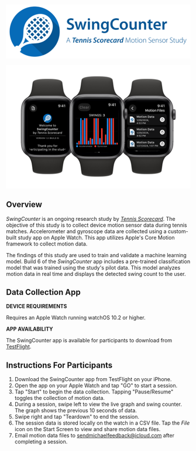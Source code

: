 <!-- PROJECT LOGO -->
<br />
<div align="center">
  <picture>
    <source media="(prefers-color-scheme: dark)" srcset="./Resources/swing_study_title_darkmode.png">
    <source media="(prefers-color-scheme: light)" srcset="./Resources/swing_study_title.png">
    <img src="Resources/swing_study_title.png">
  </picture>
</div>

<!-- WATCH GRAPHIC -->
![App Preview](Resources/watches.png)

## Overview

*SwingCounter* is an ongoing research study by *[Tennis Scorecard](https://tennisscorecard.app)*. The objective of this study is to collect device motion sensor data during tennis matches. Accelerometer and gyroscope data are collected using a custom-built study app on Apple Watch. This app utilizes Apple's Core Motion framework to collect motion data.

The findings of this study are used to train and validate a machine learning model. Build 6 of the *SwingCounter* app includes a pre-trained classification model that was trained using the study's pilot data. This model analyzes motion data in real time and displays the detected swing count to the user.

## Data Collection App

**DEVICE REQUIREMENTS**

Requires an Apple Watch running watchOS 10.2 or higher.

**APP AVAILABILITY**

The SwingCounter app is available for participants to download from [TestFlight](https://testflight.apple.com/join/WCoinwV5).  

## Instructions For Participants

1. Download the SwingCounter app from TestFlight on your iPhone.
2. Open the app on your Apple Watch and tap "GO" to start a session.
3. Tap "Start" to begin the data collection. Tapping "Pause/Resume" toggles the collection of motion data.
4. During a session, swipe left to view the live graph and swing counter. The graph shows the previous 10 seconds of data.
5. Swipe right and tap "Teardown" to end the session.
6. The session data is stored locally on the watch in a CSV file. Tap the *File* icon on the Start Screen to view and share motion data files.
7. Email motion data files to [sendmichaelfeedback@icloud.com](mailto:sendmichaelfeedback@icloud.com) after completing a session.
